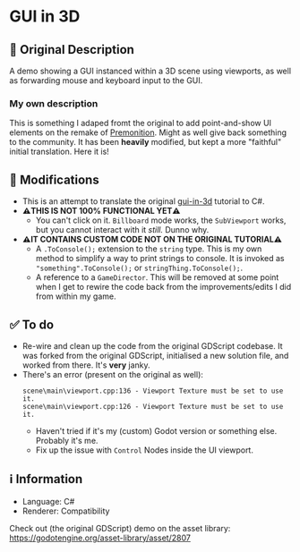 # GUI in 3D
## 📜 Original Description
A demo showing a GUI instanced within a 3D scene using viewports, as well as forwarding mouse and keyboard input to the GUI.

### My own description
This is something I adaped fromt the original to add point-and-show UI elements on the remake of [Premonition](https://framebuffers.itch.io/premonition). Might as well give back something to the community.
It has been **heavily** modified, but kept a more "faithful" initial translation. Here it is!

## 📝 Modifications
- This is an attempt to translate the original [gui-in-3d](https://github.com/godotengine/godot-demo-projects/tree/master/viewport/gui_in_3d) tutorial to C#.
- **⚠️THIS IS NOT 100% FUNCTIONAL YET⚠️**
  - You can't click on it. `Billboard` mode works, the `SubViewport` works, but you cannot interact with it _still._ Dunno why.
- **⚠️IT CONTAINS CUSTOM CODE NOT ON THE ORIGINAL TUTORIAL⚠️**
  - A `.ToConsole();` extension to the `string` type. This is my own method to simplify a way to print strings to console. It is invoked as `"something".ToConsole();` or `stringThing.ToConsole();`.
  - A reference to a `GameDirector`. This will be removed at some point when I get to rewire the code back from the improvements/edits I did from within my game.

## ✅ To do
- Re-wire and clean up the code from the original GDScript codebase. It was forked from the original GDScript, initialised a new solution file, and worked from there. It's **very** janky.
- There's an error (present on the original as well):
  ```
  scene\main\viewport.cpp:136 - Viewport Texture must be set to use it.
  scene\main\viewport.cpp:126 - Viewport Texture must be set to use it.
  ```
  - Haven't tried if it's my (custom) Godot version or something else. Probably it's me.
  - Fix up the issue with `Control` Nodes inside the UI viewport.

## ℹ️ Information
- Language: C#
- Renderer: Compatibility

Check out (the original GDScript) demo on the asset library: https://godotengine.org/asset-library/asset/2807

